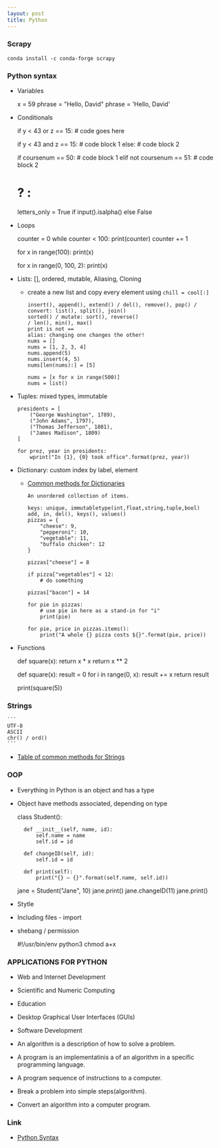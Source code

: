 ```yaml
---
layout: post
title: Python
---
```


### Scrapy

	conda install -c conda-forge scrapy


### Python syntax

- Variables

	x = 59
	phrase = "Hello, David"
	phrase = 'Hello, David'

- Conditionals

	if y < 43 or z == 15:
		# code goes here

	if y < 43 and z == 15:
		# code block 1
	else:
		# code block 2

	if coursenum == 50:
		# code block 1
	elif not coursenum == 51:
		# code block 2

	# ? :
	letters_only = True if input().isalpha() else False

- Loops

	counter = 0
	while counter < 100:
		print(counter)
		counter += 1

	for x in range(100):
		print(x)

	for x in range(0, 100, 2):
		print(x)

- Lists: [], ordered, mutable, Aliasing, Cloning
  - create a new list and copy every element using `chill = cool[:]`

	```
	insert(), append(), extend() / del(), remove(), pop() /
	convert: list(), split(), join()
	sorted() / mutate: sort(), reverse()
	/ len(), min(), max()
	print is not ==
	alias: changing one changes the other!
	nums = []
	nums = [1, 2, 3, 4]
	nums.append(5)
	nums.insert(4, 5)
	nums[len(nums):] = [5]

	nums = [x for x in range(500)]
	nums = list()
	```

- Tuples: mixed types, immutable

	```
	presidents = [
		("George Washington", 1789),
		("John Adams", 1797),
		("Thomas Jefferson", 1801),
		("James Madison", 1809)
	]

	for prez, year in presidents:
		wprint("In {1}, {0} took office".format(prez, year))
	```

- Dictionary: custom index by label, element
  - [Common methods for Dictionaries](https://courses.edx.org/courses/course-v1:UTAx+CSE1309x+2016T1/courseware/1f50058d577a473486bddd46202f6355/afd946a26e2b4a34ba7590cc151326c0/?activate_block_id=block-v1%3AUTAx%2BCSE1309x%2B2016T1%2Btype%40sequential%2Bblock%40afd946a26e2b4a34ba7590cc151326c0)

	```
	An unordered collection of items.

	keys: unique, immutabletype(int,float,string,tuple,bool)
	add, in, del(), keys(), values()
	pizzas = {
		"cheese": 9,
		"pepperoni": 10,
		"vegetable": 11,
		"buffalo chicken": 12
	}

	pizzas["cheese"] = 8

	if pizza["vegetables"] < 12:
		# do something

	pizzas["bacon"] = 14

	for pie in pizzas:
		# use pie in here as a stand-in for "i"
		print(pie)

	for pie, price in pizzas.items():
		print("A whole {} pizza costs ${}".format(pie, price))
	```

- Functions

	def square(x):
		return x * x
		return x ** 2

	def square(x):
		result = 0
		for i in range(0, x):
			result += x
		return result

	print(square(5))

### Strings

    ```
    UTF-8
    ASCII
    chr() / ord()
    ```
- [Table of common methods for Strings](https://courses.edx.org/courses/course-v1:UTAx+CSE1309x+2016T1/courseware/cdd624dd14794a72bcc093e756123f74/895bab56d79a45b68d2cc260622866a0/?child=first)

### OOP

- Everything in Python is an object and has a type
- Object have methods associated, depending on type

	class Student():

		def __init__(self, name, id):
			self.name = name
			self.id = id

		def changeID(self, id):
			self.id = id

		def print(self):
			print("{} – {}".format(self.name, self.id))

	jane = Student("Jane", 10)
	jane.print()
	jane.changeID(11)
	jane.print()

- Stytle
- Including files - import
- shebang / permission

	#!/usr/bin/env python3
	chmod a+x <file>


### APPLICATIONS FOR PYTHON

- Web and Internet Development
- Scientific and Numeric Computing
- Education
- Desktop Graphical User Interfaces (GUIs)
- Software Development

- An algorithm is a description of how to solve a problem.
- A program is an implementatinis a of an algorithm in a specific programming language.
- A program sequence of instructions to a computer.
- Break a problem into simple steps(algorithm).
- Convert an algorithm into a computer program.

### Link
- [Python Syntax](http://cdn.cs50.net/2017/fall/shorts/python/python.pdf)
